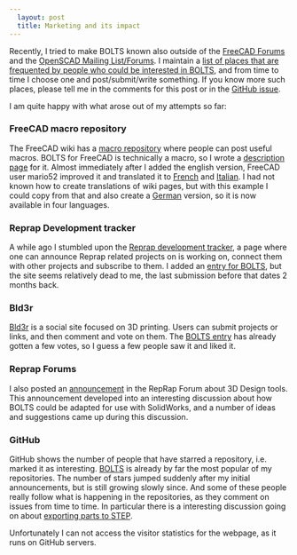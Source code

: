 ```yaml
---
  layout: post
  title: Marketing and its impact
---
```


Recently, I tried to make BOLTS known also outside of the [FreeCAD Forums](http://forum.freecadweb.org/viewtopic.php?f=8&t=4549) and the [OpenSCAD Mailing List/Forums](http://forum.openscad.org/). I maintain a [list of places that are frequented by people who could be interested in BOLTS](https://github.com/jreinhardt/BOLTS/issues/7), and from time to time I choose one and post/submit/write something. If you know more such places, please tell me in the comments for this post or in the [GitHub issue](https://github.com/jreinhardt/BOLTS/issues/7).

I am quite happy with what arose out of my attempts so far:

<!-- more -->

### FreeCAD macro repository

The FreeCAD wiki has a [macro repository](http://freecadweb.org/wiki/index.php?title=Macros_recipes) where people can post useful macros. BOLTS for FreeCAD is technically a macro, so I wrote a [description page](http://freecadweb.org/wiki/index.php?title=Macro_BOLTS) for it. Almost immediately after I added the english version, FreeCAD user mario52 improved it and translated it to [French](http://freecadweb.org/wiki/index.php?title=Macro_BOLTS/fr) and [Italian](http://freecadweb.org/wiki/index.php?title=Macro_BOLTS/it). I had not known how to create translations of wiki pages, but with this example I could copy from that and also create a [German](http://freecadweb.org/wiki/index.php?title=Macro_BOLTS/de) version, so it is now available in four languages.

### Reprap Development tracker

A while ago I stumbled upon the [Reprap development tracker](http://reprap.development-tracker.info/), a page where one can announce Reprap related projects on is working on, connect them with other projects and subscribe to them. I added an [entry for BOLTS](http://reprap.development-tracker.info/development/393001), but the site seems relatively dead to me, the last submission before that dates 2 months back.

### Bld3r

[Bld3r](http://www.bld3r.com/) is a social site focused on 3D printing. Users can submit projects or links, and then comment and vote on them. The [BOLTS entry](http://www.bld3r.com/obj/197001) has already gotten a few votes, so I guess a few people saw it and liked it.

### Reprap Forums

I also posted an [announcement](http://forums.reprap.org/read.php?80,264283) in the RepRap Forum about 3D Design tools. This announcement developed into an interesting discussion about how BOLTS could be adapted for use with SolidWorks, and a number of ideas and suggestions came up during this discussion.

### GitHub

GitHub shows the number of people that have starred a repository, i.e. marked it as interesting. [BOLTS](https://github.com/jreinhardt/BOLTS) is already by far the most popular of my repositories. The number of stars jumped suddenly after my initial announcements, but is still growing slowly since. And some of these people really follow what is happening in the repositories, as they comment on issues from time to time. In particular there is a interesting discussion going on about [exporting parts to STEP](https://github.com/jreinhardt/BOLTS/issues/4).

Unfortunately I can not access the visitor statistics for the webpage, as it runs on GitHub servers.
